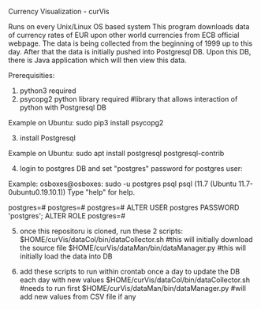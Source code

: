 Currency Visualization - curVis

Runs on every Unix/Linux OS based system
This program downloads data of currency rates of EUR upon other world currencies from ECB official webpage. The data is being collected from the beginning of 1999 up to this day. After that the data is initially pushed into Postgresql DB.
Upon this DB, there is Java application which will then view this data.

Prerequisities:
1. python3 required
2. psycopg2 python library required   #library that allows interaction of python with Postgresql DB

Example on Ubuntu:
sudo pip3 install psycopg2


3. install Postgresql

Example on Ubuntu:
sudo apt install postgresql postgresql-contrib
	
4. login to postgres DB and set "postgres" password for postgres user:

Example:
osboxes@osboxes: sudo -u postgres psql
psql (11.7 (Ubuntu 11.7-0ubuntu0.19.10.1))
Type "help" for help.

postgres=# 
postgres=# 
postgres=# ALTER USER postgres PASSWORD 'postgres';
ALTER ROLE
postgres=# 

5. once this repositoru is cloned, run these 2 scripts:
$HOME/curVis/dataCol/bin/dataCollector.sh  #this will initially download the source file
$HOME/curVis/dataMan/bin/dataManager.py	   #this will initially load the data into DB

6. add these scripts to run within crontab once a day to update the DB each day with new values
$HOME/curVis/dataCol/bin/dataCollector.sh   #needs to run first
$HOME/curVis/dataMan/bin/dataManager.py     #will add new values from CSV file if any

